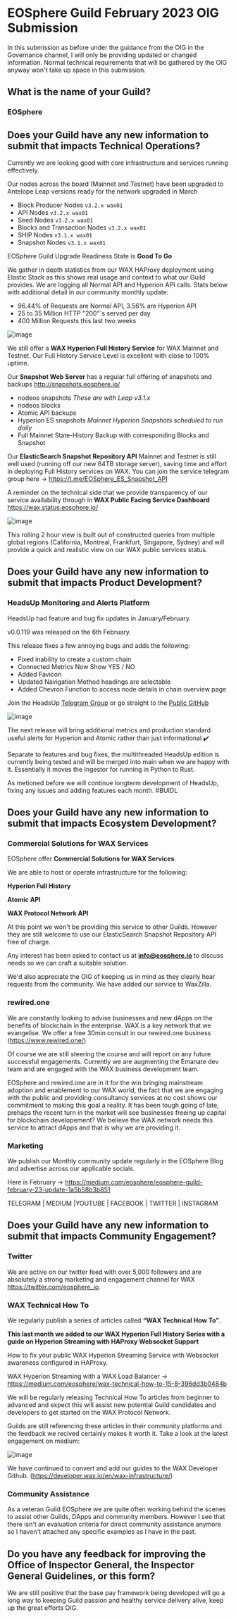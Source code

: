 # EOSphere Guild February 2023 OIG Submission

In this submission as before under the guidance from the OIG in the Governance channel, I will only be providing updated or changed information. Normal technical requirements that will be gathered by the OIG anyway won't take up space in this submission.  

## What is the name of your Guild?

### EOSphere

## Does your Guild have any new information to submit that impacts Technical Operations?

Currently we are looking good with core infrastructure and services running effectively.

Our nodes across the board (Mainnet and Testnet) have been upgraded to Antelope Leap versions ready for the network upgraded in March
- Block Producer Nodes ```v3.2.x wax01```
- API Nodes ```v3.2.x wax01```
- Seed Nodes ```v3.2.x wax01```
- Blocks and Transaction Nodes ```v3.2.x wax01```
- SHIP Nodes ```v3.1.x wax01```
- Snapshot Nodes ```v3.1.x wax01```

EOSphere Guild Upgrade Readiness State is **Good To Go**


We gather in depth statistics from our WAX HAProxy deployment using Elastic Stack as this shows real usage and context to what our Guild provides. We are logging all Normal API and Hyperion API calls. Stats below with additional detail in our community monthly update:
- 96.44% of Requests are Normal API, 3.56% are Hyperion API
- 25 to 35 Million HTTP "200"`s served per day
- 400 Million Requests this last two weeks

![image](https://user-images.githubusercontent.com/12730423/221402557-bf5373b6-1edd-4fac-acda-b9a4c79b400e.png)

We still offer a **WAX Hyperion Full History Service** for WAX Mainnet and Testnet. Our Full History Service Level is excellent with close to 100% uptime.

Our **Snapshot Web Server** has a regular full offering of snapshots and backups http://snapshots.eosphere.io/
- nodeos snapshots
_These are with Leap v3.1.x_
- nodeos blocks
- Atomic API backups
- Hyperion ES snapshots
_Mainnet Hyperion Snapshots scheduled to run daily_
- Full Mainnet State-History Backup with corresponding Blocks and Snapshot

Our **ElasticSearch Snapshot Repository API** Mainnet and Testnet is still well used (running off our new 64TB storage server), saving time and effort in deploying Full History services on WAX. You can join the service telegram group here -> https://t.me/EOSphere_ES_Snapshot_API

A reminder on the technical side that we provide transparency of our service availability through in **WAX Public Facing Service Dashboard** https://wax.status.eosphere.io/

![image](https://user-images.githubusercontent.com/12730423/221402593-a104cdae-9bd8-4703-bac3-61e901fe2110.png)

This rolling 2 hour view is built out of constructed queries from multiple global regions (California, Montreal, Frankfurt, Singapore, Sydney) and will provide a quick and realistic view on our WAX public services status.

## Does your Guild have any new information to submit that impacts Product Development?

### HeadsUp Monitoring and Alerts Platform
HeadsUp had feature and bug fix updates in January/February.

v0.0.119 was released on the 6th February.

This release fixes a few annoying bugs and adds the following:

- Fixed inability to create a custom chain
- Connected Metrics Now Show YES / NO
- Added Favicon
- Updated Navigation Method headings are selectable
- Added Chevron Function to access node details in chain overview page

Join the HeadsUp [Telegram Group](https://t.me/headsup_monitoring_alerts) or go straight to the [Public GitHub](https://github.com/eosphere/HeadsUp-Monitoring-Alerts)

![image](https://user-images.githubusercontent.com/12730423/221402922-3862fd71-554e-4665-aa05-e3789ec76bf3.png)

The next release will bring additional metrics and production standard useful alerts for Hyperion and Atomic rather than just informational ✔️

Separate to features and bug fixes, the multithreaded HeadsUp edition is currently being tested and will be merged into main when we are happy with it. Essentially it moves the Ingestor for running in Python to Rust.

As metioned before we will continue longterm development of HeadsUp, fixing any issues and adding features each month. #BUIDL

## Does your Guild have any new information to submit that impacts Ecosystem Development?

### Commercial Solutions for WAX Services
EOSphere offer **Commercial Solutions for WAX Services**. 

We are able to host or operate infrastructure for the following:

**Hyperion Full History**

**Atomic API**

**WAX Protocol Network API**

At this point we won't be providing this service to other Guilds. However they are still welcome to use our ElasticSearch Snapshot Repository API free of charge.

Any interest has been asked to contact us at **info@eosphere.io** to discuss needs so we can craft a suitable solution. 

We'd also appreciate the OIG of keeping us in mind as they clearly hear requests from the community. We have added our service to WaxZilla.

### rewired.one
We are constantly looking to advise businesses and new dApps on the benefits of blockchain in the enterprise. WAX is a key network that we evangelise. We offer a free 30min consult in our rewired.one business (https://www.rewired.one/)

Of course we are still steering the course and will report on any future successful engagements. Currently we are augmenting the Emanate dev team and are engaged with the WAX business development team.

EOSphere and rewired.one are in it for the win bringing mainstream adoption and enablement to our WAX world, the fact that we are engaging with the public and providing consultancy services at no cost shows our commitment to making this goal a reality. 
It has been tough going of late, prehaps the recent turn in the market will see businesses freeing up capital for blockchain developement?
We believe the WAX network needs this service to attract dApps and that is why we are providing it.

### Marketing
We publish our Monthly community update regularly in the EOSphere Blog and advertise across our applicable socials.

Here is February -> https://medium.com/eosphere/eosphere-guild-february-23-update-1a5b58b3b851 

TELEGRAM | MEDIUM |YOUTUBE | FACEBOOK | TWITTER | INSTAGRAM

## Does your Guild have any new information to submit that impacts Community Engagement?
### Twitter
We are active on our twitter feed with over 5,000 followers and are absolutely a strong marketing and engagement channel for WAX https://twitter.com/eosphere_io.

### WAX Technical How To
We regularly publish a series of articles called **“WAX Technical How To”**. 

**This last month we added to our WAX Hyperion Full History Series with a guide on Hyperion Streaming with HAProxy Websocket Support**

How to fix your public WAX Hyperion Streaming Service with Websocket awareness configured in HAProxy.

WAX Hyperion Streaming with a WAX Load Balancer -> https://medium.com/eosphere/wax-technical-how-to-15-8-396dd3b0484b

We will be regularly releasing Technical How To articles from beginner to advanced and expect this will assist new potential Guild candidates and developers to get started on the WAX Protocol Network.

Guilds are still referencing these articles in their community platforms and the feedback we recived certainly makes it worth it. Take a look at the latest engagement on medium:

![image](https://user-images.githubusercontent.com/12730423/221403567-42fbe0f0-262f-47ee-b026-fa31949356b6.png)

We have continued to convert and add our guides to the WAX Developer Github. (https://developer.wax.io/en/wax-infrastructure/) 

### Community Assistance
As a veteran Guild EOSphere we are quite often working behind the scenes to assist other Guilds, DApps and community members. However I see that there isn't an evaluation criteria for direct community assistance anymore so I haven't attached any specific examples as I have in the past.

## Do you have any feedback for improving the Office of Inspector General, the Inspector General Guidelines, or this form?
We are still positive that the base pay framework being developed will go a long way to keeping Guild passion and healthy service delivery alive, keep up the great efforts OIG.
